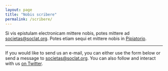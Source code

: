 ```yaml
---
layout: page
title: "Nobis scribere"
permalink: /scribere/
---
```


Si vis epistulam electronicam mittere nobis, potes mittere ad [societas@soclat.org](mailto:societas@soclat.org). Potes etiam sequi et mittere nobis in [Pipiatorio](https://twitter.com/UCLlivinglatin).

***

If you would like to send us an e-mail, you can either use the form below or send a message to [societas@soclat.org](mailto:societas@soclat.org). You can also follow and interact with us [on Twitter](https://twitter.com/UCLlivinglatin).